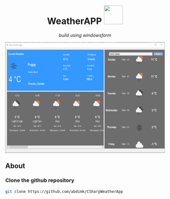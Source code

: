 <div>
    <h1 align="center"> WeatherAPP <img src="BasicWeatherApp/sunny_sun_cloud_weather_cloudy_icon_194237.ico" width="60px" height="60px"></h1> 
</div>

<p align="center"><em>build using windowsform</em></p>
<!-- <p align="center"> </p> -->


<div>
    <img src="preview/Weather%20AppFinal.png" width="600px" height="350px" align="center"></h1> 
</div>

## About
<p></p>


### Clone the github repository
```bash
git clone https://github.com/abdimk/CSharpWeatherApp
```




